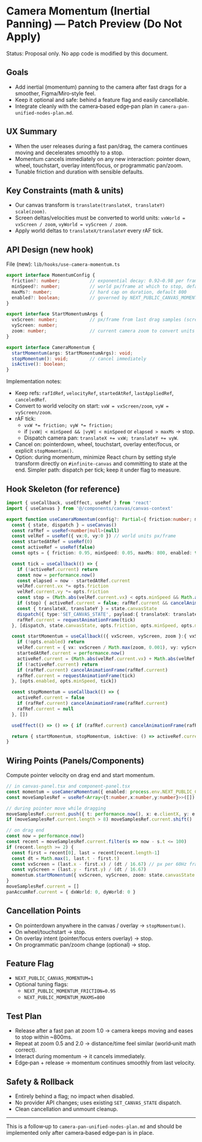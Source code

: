 # Camera Momentum (Inertial Panning) — Patch Preview (Do Not Apply)

Status: Proposal only. No app code is modified by this document.

## Goals

- Add inertial (momentum) panning to the camera after fast drags for a smoother, Figma/Miro‑style feel.
- Keep it optional and safe: behind a feature flag and easily cancellable.
- Integrate cleanly with the camera‑based edge‑pan plan in `camera-pan-unified-nodes-plan.md`.

## UX Summary

- When the user releases during a fast pan/drag, the camera continues moving and decelerates smoothly to a stop.
- Momentum cancels immediately on any new interaction: pointer down, wheel, touchstart, overlay intent/focus, or programmatic pan/zoom.
- Tunable friction and duration with sensible defaults.

## Key Constraints (math & units)

- Our canvas transform is `translate(translateX, translateY) scale(zoom)`.
- Screen deltas/velocities must be converted to world units: `vxWorld = vxScreen / zoom`, `vyWorld = vyScreen / zoom`.
- Apply world deltas to `translateX/translateY` every rAF tick.

## API Design (new hook)

File (new): `lib/hooks/use-camera-momentum.ts`

```ts
export interface MomentumConfig {
  friction?: number;           // exponential decay: 0.92–0.98 per frame, default 0.95
  minSpeed?: number;           // world px/frame at which to stop, default 0.05
  maxMs?: number;              // hard cap on duration, default 800
  enabled?: boolean;           // governed by NEXT_PUBLIC_CANVAS_MOMENTUM
}

export interface StartMomentumArgs {
  vxScreen: number;            // px/frame from last drag samples (screen units)
  vyScreen: number;
  zoom: number;                // current camera zoom to convert units
}

export interface CameraMomentum {
  startMomentum(args: StartMomentumArgs): void;
  stopMomentum(): void;        // cancel immediately
  isActive(): boolean;
}
```

Implementation notes:
- Keep refs: `rafIdRef`, `velocityRef`, `startedAtRef`, `lastAppliedRef`, `canceledRef`.
- Convert to world velocity on start: `vxW = vxScreen/zoom`, `vyW = vyScreen/zoom`.
- rAF tick:
  - `vxW *= friction; vyW *= friction;`
  - if `|vxW| < minSpeed && |vyW| < minSpeed` or `elapsed > maxMs` → stop.
  - Dispatch camera pan: `translateX += vxW; translateY += vyW`.
- Cancel on: pointerdown, wheel, touchstart, overlay enter/focus, or explicit `stopMomentum()`.
- Option: during momentum, minimize React churn by setting style transform directly on `#infinite-canvas` and committing to state at the end. Simpler path: dispatch per tick; keep it under flag to measure.

## Hook Skeleton (for reference)

```ts
import { useCallback, useEffect, useRef } from 'react'
import { useCanvas } from '@/components/canvas/canvas-context'

export function useCameraMomentum(config?: Partial<{ friction:number; minSpeed:number; maxMs:number; enabled:boolean }>) {
  const { state, dispatch } = useCanvas()
  const rafRef = useRef<number|null>(null)
  const velRef = useRef({ vx:0, vy:0 }) // world units px/frame
  const startedAtRef = useRef(0)
  const activeRef = useRef(false)
  const opts = { friction: 0.95, minSpeed: 0.05, maxMs: 800, enabled: true, ...config }

  const tick = useCallback(() => {
    if (!activeRef.current) return
    const now = performance.now()
    const elapsed = now - startedAtRef.current
    velRef.current.vx *= opts.friction
    velRef.current.vy *= opts.friction
    const stop = (Math.abs(velRef.current.vx) < opts.minSpeed && Math.abs(velRef.current.vy) < opts.minSpeed) || elapsed > opts.maxMs
    if (stop) { activeRef.current = false; rafRef.current && cancelAnimationFrame(rafRef.current); rafRef.current = null; return }
    const { translateX, translateY } = state.canvasState
    dispatch({ type:'SET_CANVAS_STATE', payload:{ translateX: translateX + velRef.current.vx, translateY: translateY + velRef.current.vy }})
    rafRef.current = requestAnimationFrame(tick)
  }, [dispatch, state.canvasState, opts.friction, opts.minSpeed, opts.maxMs])

  const startMomentum = useCallback(({ vxScreen, vyScreen, zoom }:{ vxScreen:number; vyScreen:number; zoom:number }) => {
    if (!opts.enabled) return
    velRef.current = { vx: vxScreen / Math.max(zoom, 0.001), vy: vyScreen / Math.max(zoom, 0.001) }
    startedAtRef.current = performance.now()
    activeRef.current = (Math.abs(velRef.current.vx) + Math.abs(velRef.current.vy)) > (opts.minSpeed * 2)
    if (!activeRef.current) return
    if (rafRef.current) cancelAnimationFrame(rafRef.current)
    rafRef.current = requestAnimationFrame(tick)
  }, [opts.enabled, opts.minSpeed, tick])

  const stopMomentum = useCallback(() => {
    activeRef.current = false
    if (rafRef.current) cancelAnimationFrame(rafRef.current)
    rafRef.current = null
  }, [])

  useEffect(() => () => { if (rafRef.current) cancelAnimationFrame(rafRef.current) }, [])

  return { startMomentum, stopMomentum, isActive: () => activeRef.current }
}
```

## Wiring Points (Panels/Components)

Compute pointer velocity on drag end and start momentum.

```ts
// in canvas-panel.tsx and component-panel.tsx
const momentum = useCameraMomentum({ enabled: process.env.NEXT_PUBLIC_CANVAS_MOMENTUM === '1' })
const moveSamplesRef = useRef<Array<{t:number,x:number,y:number}>>([])

// during pointer move while dragging
moveSamplesRef.current.push({ t: performance.now(), x: e.clientX, y: e.clientY })
if (moveSamplesRef.current.length > 8) moveSamplesRef.current.shift()

// on drag end
const now = performance.now()
const recent = moveSamplesRef.current.filter(s => now - s.t <= 100)
if (recent.length >= 2) {
  const first = recent[0], last = recent[recent.length-1]
  const dt = Math.max(1, last.t - first.t)
  const vxScreen = (last.x - first.x) / (dt / 16.67) // px per 60Hz frame
  const vyScreen = (last.y - first.y) / (dt / 16.67)
  momentum.startMomentum({ vxScreen, vyScreen, zoom: state.canvasState.zoom })
}
moveSamplesRef.current = []
panAccumRef.current = { dxWorld: 0, dyWorld: 0 }
```

## Cancellation Points

- On pointerdown anywhere in the canvas / overlay → `stopMomentum()`.
- On wheel/touchstart → stop.
- On overlay intent (pointer/focus enters overlay) → stop.
- On programmatic pan/zoom change (optional) → stop.

## Feature Flag

- `NEXT_PUBLIC_CANVAS_MOMENTUM=1`
- Optional tuning flags:
  - `NEXT_PUBLIC_MOMENTUM_FRICTION=0.95`
  - `NEXT_PUBLIC_MOMENTUM_MAXMS=800`

## Test Plan

- Release after a fast pan at zoom 1.0 → camera keeps moving and eases to stop within ~800ms.
- Repeat at zoom 0.5 and 2.0 → distance/time feel similar (world‑unit math correct).
- Interact during momentum → it cancels immediately.
- Edge‑pan + release → momentum continues smoothly from last velocity.

## Safety & Rollback

- Entirely behind a flag; no impact when disabled.
- No provider API changes; uses existing `SET_CANVAS_STATE` dispatch.
- Clean cancellation and unmount cleanup.

---

This is a follow‑up to `camera-pan-unified-nodes-plan.md` and should be implemented only after camera‑based edge‑pan is in place.

